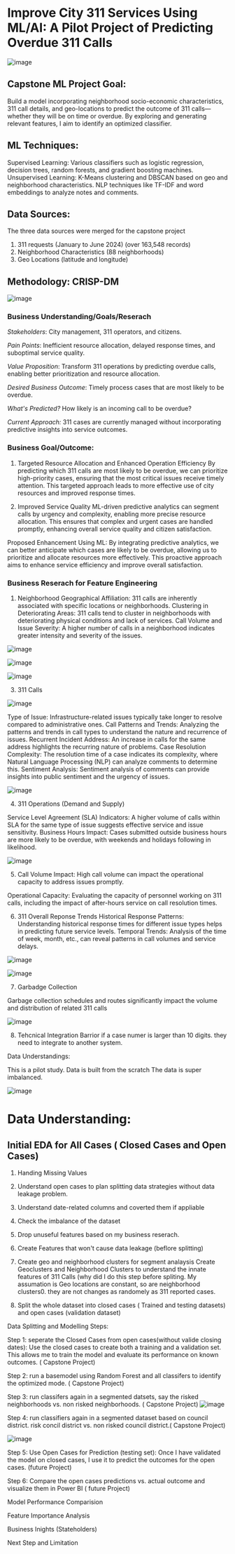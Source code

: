   # Improve City 311 Services Using ML/AI: A Pilot Project of Predicting Overdue 311 Calls

![image](https://github.com/Sandysmile/Capstone/assets/20648423/ba6e4052-9a03-451b-bfd9-a3af9d4747cd)


## Capstone ML Project Goal: 

Build a model incorporating neighborhood socio-economic characteristics, 311 call details, and geo-locations to predict the outcome of 311 calls—whether they will be on time or overdue. By exploring and generating relevant features, I aim to identify an optimized classifier. 


## ML Techniques:

Supervised Learning: Various classifiers such as logistic regression, decision trees, random forests, and gradient boosting machines. Unsupervised Learning: K-Means clustering and DBSCAN based on geo and neighborhood characteristics. NLP techniques like TF-IDF and word embeddings to analyze notes and comments. 


## Data Sources: 

The three data sources were merged for the capstone project

1) 311 requests (January to June 2024) (over 163,548 records)
2) Neighborhood Characteristics (88 neighborhoods)
3) Geo Locations (latitude and longitude)

## Methodology: CRISP-DM 

![image](https://github.com/Sandysmile/Capstone/assets/20648423/4c48f9af-b92c-4a2e-94f1-25e3393aeaf8) 


### Business Understanding/Goals/Reserach 

*Stakeholders*: City management, 311 operators, and citizens.

*Pain Points*: Inefficient resource allocation, delayed response times, and suboptimal service quality.

*Value Proposition*: Transform 311 operations by predicting overdue calls, enabling better prioritization and resource allocation.

*Desired Business Outcome*: Timely process cases that are most likely to be overdue.

*What's Predicted?* How likely is an incoming call to be overdue?

*Current Approach:* 311 cases are currently managed without incorporating predictive insights into service outcomes.

### Business Goal/Outcome: 

1) Targeted Resource Allocation and Enhanced Operation Efficiency
   By predicting which 311 calls are most likely to be overdue, we can prioritize high-priority cases, ensuring that the most critical issues receive timely attention. This targeted approach leads to more effective use of city resources and improved response times.

3) Improved Service Quality
   ML-driven predictive analytics can segment calls by urgency and complexity, enabling more precise resource allocation. This ensures that complex and urgent cases are handled promptly, enhancing overall service quality and citizen satisfaction.

Proposed Enhancement Using ML:
By integrating predictive analytics, we can better anticipate which cases are likely to be overdue, allowing us to prioritize and allocate resources more effectively. This proactive approach aims to enhance service efficiency and improve overall satisfaction.


### Business Reserach for Feature Engineering

1) Neighborhood
Geographical Affiliation: 311 calls are inherently associated with specific locations or neighborhoods.
Clustering in Deteriorating Areas: 311 calls tend to cluster in neighborhoods with deteriorating physical conditions and lack of services.
Call Volume and Issue Severity: A higher number of calls in a neighborhood indicates greater intensity and severity of the issues.

![image](https://github.com/Sandysmile/Capstone/assets/20648423/8b9878d3-e3ae-4a32-8b64-884f46936822) 


![image](https://github.com/Sandysmile/Capstone/assets/20648423/bcd58ad1-6d7d-4cad-97d2-44fedb66c0d6) 


![image](https://github.com/Sandysmile/Capstone/assets/20648423/c5bbc932-ba16-4a70-8236-a21b708c5188) 



3) 311 Calls
   
![image](https://github.com/Sandysmile/Capstone/assets/20648423/f2be828f-cd6d-4793-81c3-f00bdbfe33fa) 



Type of Issue: Infrastructure-related issues typically take longer to resolve compared to administrative ones.
Call Patterns and Trends: Analyzing the patterns and trends in call types to understand the nature and recurrence of issues. Recurrent Incident Address: An increase in calls for the same address highlights the recurring nature of problems.
Case Resolution Complexity: The resolution time of a case indicates its complexity, where Natural Language Processing (NLP) can analyze comments to determine this.
Sentiment Analysis: Sentiment analysis of comments can provide insights into public sentiment and the urgency of issues.

![image](https://github.com/Sandysmile/Capstone/assets/20648423/6d184a3a-cc78-418a-97c3-84f1e2e0abcf) 


4) 311 Operations (Demand and Supply)
   
Service Level Agreement (SLA) Indicators: A higher volume of calls within SLA for the same type of issue suggests effective service and issue sensitivity.
Business Hours Impact: Cases submitted outside business hours are more likely to be overdue, with weekends and holidays following in likelihood. 

![image](https://github.com/Sandysmile/Capstone/assets/20648423/b7969e25-024f-48c3-a89f-d3706ca62a02) 



5) Call Volume Impact: High call volume can impact the operational capacity to address issues promptly.
   
Operational Capacity: Evaluating the capacity of personnel working on 311 calls, including the impact of after-hours service on call resolution times.

6) 311 Overall Reponse Trends
Historical Response Patterns: Understanding historical response times for different issue types helps in predicting future service levels. Temporal Trends: Analysis of the time of week, month, etc., can reveal patterns in call volumes and service delays.

![image](https://github.com/Sandysmile/Capstone/assets/20648423/aed93260-f64e-47d7-9293-6162c0c30b1b) 

![image](https://github.com/Sandysmile/Capstone/assets/20648423/a34445a4-596f-4cd9-9145-1d72fd6e7271) 


7) Garbadge Collection
   
Garbage collection schedules and routes significantly impact the volume and distribution of related 311 calls 

![image](https://github.com/Sandysmile/Capstone/assets/20648423/191856e9-4745-4a6f-abb1-df07c8196764) 


8) Tehcnical Integration Barrior
if a case numer is larger than 10 digits. they need to integrate to another system.

Data Understandings:

This is a pilot study. Data is built from the scratch
The data is super imbalanced.

![image](https://github.com/Sandysmile/Capstone/assets/20648423/35eb2eb7-2dd8-41d6-a892-986e72112ce8) 


# Data Understanding: 

## Initial EDA for All Cases ( Closed Cases and Open Cases)

1. Handing Missing Values

2. Understand open cases to plan splitting data strategies without data leakage problem. 

3. Understand date-related columns and coverted them if appliable 

4. Check the imbalance of the dataset

4. Drop unuseful features based on my business reserach.

5. Create Features that won't cause data leakage (beflore splitting)

6. Create geo and neighborhood clusters for segment analaysis 
   Create Geoclusters and Neighborhood Clusters to understand the innate features of 311 Calls (why did I do this step before      spliting. My assumation is Geo locations are constant, so are neighborhood clusters0. they are not changes as randomely as 
   311 reported cases. 

7. Split the whole dataset into closed cases ( Trained and testing datasets) and open cases (validation dataset)



Data Splitting and Modelling Steps:

Step 1: seperate the Closed Cases from open cases(without valide closing dates): Use the closed cases to create both a training and a validation set. This allows me to train the model and evaluate its performance on known outcomes. ( Capstone Project)

Step 2: run a basemodel using Random Forest and all classifers to identify the optimized mode. ( Capstone Project)

Step 3: run classifers again in a segmented datsets, say the risked neighborhoods vs. non risked neighborhoods. ( Capstone Project)
![image](https://github.com/Sandysmile/Capstone/assets/20648423/2b4ee75a-7eb8-4caa-9685-0cbac3fcf698)

Step 4: run classifiers again in a segmented dataset based on council district. risk concil district vs. non risked council district.( Capstone Project)

![image](https://github.com/Sandysmile/Capstone/assets/20648423/0a4d83c5-6fe4-43bc-b78c-53f545ff7d48)


Step 5: Use Open Cases for Prediction (testing set): Once I have validated the model on closed cases, I use it to predict the outcomes for the open cases. (future Project)

Step 6: Compare the open cases predictions vs. actual outcome and visualize them in Power BI ( future Project)


Model Performance Comparision



Feature Importance Analysis


Business Inights (Stateholders)


Next Step and Limitation



